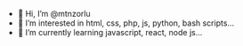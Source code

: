 - 👋 Hi, I’m @mtnzorlu
- 👀 I’m interested in html, css, php, js, python, bash scripts...
- 🌱 I’m currently learning javascript, react, node js...

<!---
mtnzorlu/mtnzorlu is a ✨ special ✨ repository because its `README.md` (this file) appears on your GitHub profile.
You can click the Preview link to take a look at your changes.
--->
